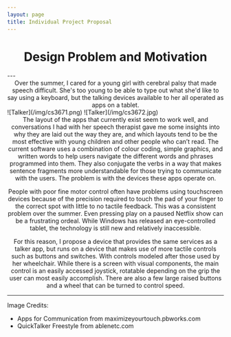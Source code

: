 ```yaml
---
layout: page
title: Individual Project Proposal
---
```

<center><h1>Design Problem and Motivation</h1></center>  
---
<center>Over the summer, I cared for a young girl with cerebral palsy that made speech difficult. She's too young to be able to type out what she'd like to say using a keyboard, but the talking devices available to her all operated as apps on a tablet.</center>
![Talker](/img/cs3671.png) ![Talker](/img/cs3672.jpg)
<center>The layout of the apps that currently exist seem to work well, and conversations I had with her speech therapist gave me some insights into why they are laid out the way they are, and which layouts tend to be the most effective with young children and other people who can’t read. The current software uses a combination of colour coding, simple graphics, and written words to help users navigate the different words and phrases programmed into them. They also conjugate the verbs in a way that makes sentence fragments more understandable for those trying to communicate with the users. The problem is with the devices these apps operate on.  

People with poor fine motor control often have problems using touchscreen devices because of the precision required to touch the pad of your finger to the correct spot with little to no tactile feedback. This was a consistent problem over the summer. Even pressing play on a paused Netflix show can be a frustrating ordeal. While Windows has released an eye-controlled tablet, the technology is still new and relatively inaccessible.  

For this reason, I propose a device that provides the same services as a talker app, but runs on a device that makes use of more tactile controls such as buttons and switches. With controls modeled after those used by her wheelchair. While there is a screen with visual components, the main control is an easily accessed joystick, rotatable depending on the grip the user can most easily accomplish. There are also a few large raised buttons and a wheel that can be turned to control speed.</center>  

---
Image Credits:
- Apps for Communication from maximizeyourtouch.pbworks.com
- QuickTalker Freestyle from ablenetc.com
